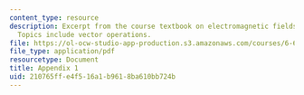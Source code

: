 ```yaml
---
content_type: resource
description: Excerpt from the course textbook on electromagnetic fields and energy.
  Topics include vector operations.
file: https://ol-ocw-studio-app-production.s3.amazonaws.com/courses/6-641-electromagnetic-fields-forces-and-motion-spring-2005/210765ffe4f516a1b9618ba610bb724b_a1.pdf
file_type: application/pdf
resourcetype: Document
title: Appendix 1
uid: 210765ff-e4f5-16a1-b961-8ba610bb724b
---
```

